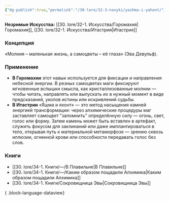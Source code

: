 ```yaml
---
{"dg-publish":true,"permalink":"/30-lore/32-3-navyki/yashma-i-yahont/","tags":["незримое/навык"]}
---
```


**Незримые Искусства:** [[30. lore/32-1. Искусства/Горомахия\|Горомахия]], [[30. lore/32-1. Искусства/Итастрия\|Итастрия]]
### Концепция
«Молния – маленькая жизнь, а самоцветы – её глаза» (Эва Девульф).
### Применение
- **В Горомахии** этот навык используется для фиксации и направления небесной энергии. В резных самоцветах маги фиксируют мгновенные вспышки смысла, как кристаллизованные молнии — чтобы читать, направлять или выпускать их в нужный момент в виде предсказаний, уколов истины или искривлений судьбы.
- **В Итастрии** «Яшма и яхонт» — это метод насыщения камней энергией трансформации: через алхимические процедуры маг заставляет самоцвет "запомнить" определённую силу — огонь, свет, голос или форму. Затем камень может быть вставлен в артефакт, служить фокусом для заклинаний или даже имплантироваться в тело, открывая путь к материальной метаморфозе — зрению сквозь иллюзии, огненной крови или способности передавать голос без слов.
### Книги
- [[30. lore/34-1. Книги/—/В Плавильне\|В Плавильне]]
- [[30. lore/34-1. Книги/—/Каким образом пощадили Алхимика\|Каким образом пощадили Алхимика]]
- [[30. lore/34-1. Книги/Сокровищница Эвы\|Сокровищница Эвы]]

{ .block-language-dataview}
